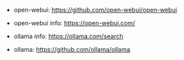 -   open-webui: https://github.com/open-webui/open-webui
-   open-webui info: https://open-webui.com/

-   ollama info: https://ollama.com/search
-   ollama: https://github.com/ollama/ollama
